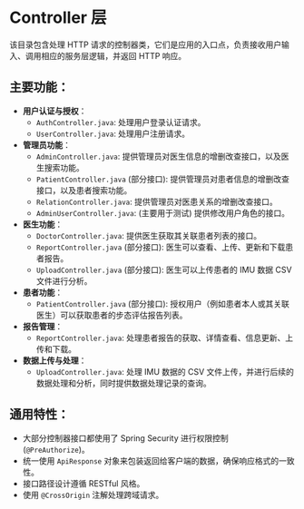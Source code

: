 # Controller 层

该目录包含处理 HTTP 请求的控制器类，它们是应用的入口点，负责接收用户输入、调用相应的服务层逻辑，并返回 HTTP 响应。

## 主要功能：

- **用户认证与授权**：
  - `AuthController.java`: 处理用户登录认证请求。
  - `UserController.java`: 处理用户注册请求。
- **管理员功能**：
  - `AdminController.java`: 提供管理员对医生信息的增删改查接口，以及医生搜索功能。
  - `PatientController.java` (部分接口): 提供管理员对患者信息的增删改查接口，以及患者搜索功能。
  - `RelationController.java`: 提供管理员对医患关系的增删改查接口。
  - `AdminUserController.java`: (主要用于测试) 提供修改用户角色的接口。
- **医生功能**：
  - `DoctorController.java`: 提供医生获取其关联患者列表的接口。
  - `ReportController.java` (部分接口): 医生可以查看、上传、更新和下载患者报告。
  - `UploadController.java` (部分接口): 医生可以上传患者的 IMU 数据 CSV 文件进行分析。
- **患者功能**：
  - `PatientController.java` (部分接口): 授权用户（例如患者本人或其关联医生）可以获取患者的步态评估报告列表。
- **报告管理**：
  - `ReportController.java`: 处理患者报告的获取、详情查看、信息更新、上传和下载。
- **数据上传与处理**：
  - `UploadController.java`: 处理 IMU 数据的 CSV 文件上传，并进行后续的数据处理和分析，同时提供数据处理记录的查询。

## 通用特性：

- 大部分控制器接口都使用了 Spring Security 进行权限控制 (`@PreAuthorize`)。
- 统一使用 `ApiResponse` 对象来包装返回给客户端的数据，确保响应格式的一致性。
- 接口路径设计遵循 RESTful 风格。
- 使用 `@CrossOrigin` 注解处理跨域请求。
